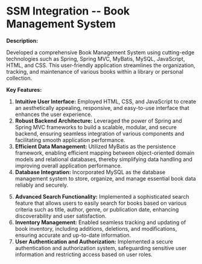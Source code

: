 # **SSM Integration -- Book Management System**

**Description:**

Developed a comprehensive Book Management System using cutting-edge technologies such as Spring, Spring MVC, MyBatis, MySQL, JavaScript, HTML, and CSS. This user-friendly application streamlines the organization, tracking, and maintenance of various books within a library or personal collection.

**Key Features:**

1. **Intuitive User Interface:** Employed HTML, CSS, and JavaScript to create an aesthetically appealing, responsive, and easy-to-use interface that enhances the user experience.
2. **Robust Backend Architecture:** Leveraged the power of Spring and Spring MVC frameworks to build a scalable, modular, and secure backend, ensuring seamless integration of various components and facilitating smooth application performance.
3. **Efficient Data Management:** Utilized MyBatis as the persistence framework, enabling efficient mapping between object-oriented domain models and relational databases, thereby simplifying data handling and improving overall application performance.
4. **Database Integration:** Incorporated MySQL as the database management system to store, organize, and manage essential book data reliably and securely.</p>
5. **Advanced Search Functionality:** Implemented a sophisticated search feature that allows users to easily search for books based on various criteria such as title, author, genre, or publication date, enhancing discoverability and user satisfaction.
6. **Inventory Management:** Enabled seamless tracking and updating of book inventory, including additions, deletions, and modifications, ensuring accurate and up-to-date information.
7. **User Authentication and Authorization:** Implemented a secure authentication and authorization system, safeguarding sensitive user information and restricting access based on user roles.</p>
